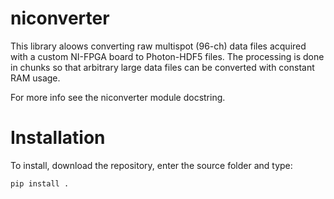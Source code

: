 # niconverter

This library aloows converting raw multispot (96-ch) data files acquired with a custom NI-FPGA
board to Photon-HDF5 files. The processing is done in chunks so that
arbitrary large data files can be converted with constant RAM usage.

For more info see the niconverter module docstring.

# Installation

To install, download the repository, enter the source folder and type:

`pip install .`
